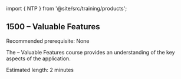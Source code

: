 import { NTP } from '@site/src/training/products';

## 1500 <NTP /> – Valuable Features

Recommended prerequisite: None

The <NTP /> – Valuable Features course provides an understanding of the key aspects of the application.

Estimated length: 2 minutes
